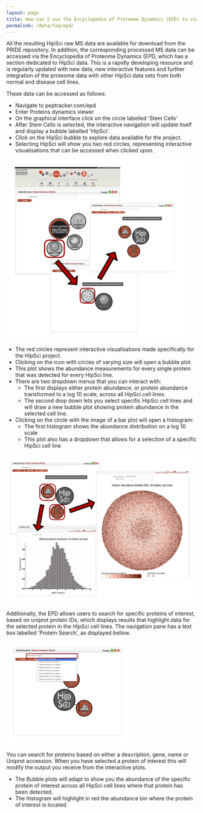 ```yaml
---
layout: page
title: How can I use the Encyclopedia of Proteome Dynamics (EPD) to view HipSci data?
permalink: /data/faq/epd/
---
```


All the resulting HipSci raw MS data are available for download from the PRIDE repository. In addition, the corresponding processed MS data can be accessed via the Encyclopedia of Proteome Dynamics (EPD, which has a section dedicated to HipSci data. This is a rapidly developing resource and is regularly updated with new data, new interactive features and further integration of the proteome data with other HipSci data sets from both normal and disease cell lines.

These data can be accessed as follows:

* Navigate to peptracker.com/epd
* Enter Proteins dynamics viewer
* On the graphical interface click on the circle labelled 'Stem Cells'
* After Stem Cells is selected, the interactive navigation will update itself and display a bubble labelled 'HipSci'.
* Click on the HipSci bubble to explore data available for the project.
* Selecting HipSci will show you two red circles, representing interactive visualisations that can be accessed when clicked upon.

<img src="/img/datafaq11.png" class="faqimage">


* The red circles represent interactive visualisations made specifically for the HipSci project.
* Clicking on the icon with circles of varying size will open a bubble plot.
* This plot shows the abundance measurements for every single protein that was detected for every HipSci line.
* There are two dropdown menus that you can interact with:
  * The first displays either protein abundance, or protein abundance transformed to a log 10 scale, across all HipSci cell lines.
  * The second drop down lets you select specific HipSci cell lines and will draw a new bubble plot showing protein abundance in the selected cell line.
* Clicking on the circle with the image of a bar plot will open a histogram:
  * The first histogram shows the abundance distribution on a log 10 scale
  * This plot also has a dropdown that allows for a selection of a specific HipSci cell line

<img src="/img/datafaq12.png" class="faqimage">

Additionally, the EPD allows users to search for specific proteins of interest, based on uniprot protein IDs, which displays results that highlight data for the selected protein in the HipSci cell lines. The navigation pane has a text box labelled 'Protein Search', as displayed bellow.

<img src="/img/datafaq13.png" class="faqimage">

You can search for proteins based on either a description, gene, name or Uniprot accession. When you have selected a protein of interest this will modify the output you receive from the interactive plots.


* The Bubble plots will adapt to show you the abundance of the specific protein of interest across all HipSci cell lines where that protein has been detected.
* The histogram will highlight in red the abundance bin where the protein of interest is located.
